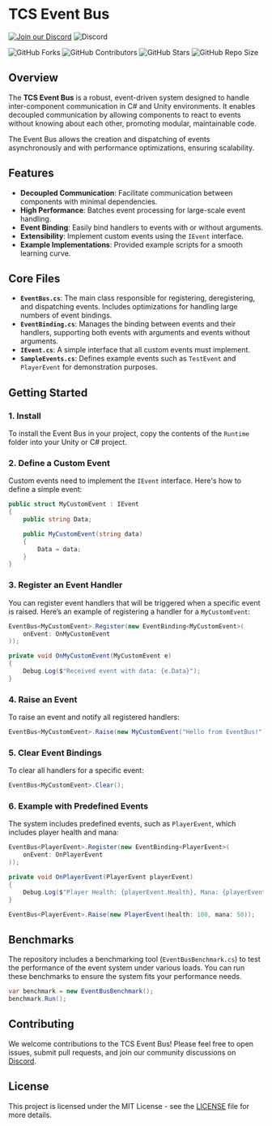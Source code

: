 
# TCS Event Bus

[![Join our Discord](https://img.shields.io/badge/Discord-Join%20Us-7289DA?logo=discord&logoColor=white)](https://discord.gg/knwtcq3N2a)
![Discord](https://img.shields.io/discord/1047781241010794506)

![GitHub Forks](https://img.shields.io/github/forks/Ddemon26/TCS-Event-Bus)
![GitHub Contributors](https://img.shields.io/github/contributors/Ddemon26/TCS-Event-Bus)
![GitHub Stars](https://img.shields.io/github/stars/Ddemon26/TCS-Event-Bus)
![GitHub Repo Size](https://img.shields.io/github/repo-size/Ddemon26/TCS-Event-Bus)

## Overview

The **TCS Event Bus** is a robust, event-driven system designed to handle inter-component communication in C# and Unity environments. It enables decoupled communication by allowing components to react to events without knowing about each other, promoting modular, maintainable code.

The Event Bus allows the creation and dispatching of events asynchronously and with performance optimizations, ensuring scalability.

## Features

- **Decoupled Communication**: Facilitate communication between components with minimal dependencies.
- **High Performance**: Batches event processing for large-scale event handling.
- **Event Binding**: Easily bind handlers to events with or without arguments.
- **Extensibility**: Implement custom events using the `IEvent` interface.
- **Example Implementations**: Provided example scripts for a smooth learning curve.

## Core Files

- **`EventBus.cs`**: The main class responsible for registering, deregistering, and dispatching events. Includes optimizations for handling large numbers of event bindings.
- **`EventBinding.cs`**: Manages the binding between events and their handlers, supporting both events with arguments and events without arguments.
- **`IEvent.cs`**: A simple interface that all custom events must implement.
- **`SampleEvents.cs`**: Defines example events such as `TestEvent` and `PlayerEvent` for demonstration purposes.

## Getting Started

### 1. Install

To install the Event Bus in your project, copy the contents of the `Runtime` folder into your Unity or C# project.

### 2. Define a Custom Event

Custom events need to implement the `IEvent` interface. Here's how to define a simple event:

```csharp
public struct MyCustomEvent : IEvent
{
    public string Data;

    public MyCustomEvent(string data)
    {
        Data = data;
    }
}
```

### 3. Register an Event Handler

You can register event handlers that will be triggered when a specific event is raised. Here’s an example of registering a handler for a `MyCustomEvent`:

```csharp
EventBus<MyCustomEvent>.Register(new EventBinding<MyCustomEvent>(
    onEvent: OnMyCustomEvent
));

private void OnMyCustomEvent(MyCustomEvent e)
{
    Debug.Log($"Received event with data: {e.Data}");
}
```

### 4. Raise an Event

To raise an event and notify all registered handlers:

```csharp
EventBus<MyCustomEvent>.Raise(new MyCustomEvent("Hello from EventBus!"));
```

### 5. Clear Event Bindings

To clear all handlers for a specific event:

```csharp
EventBus<MyCustomEvent>.Clear();
```

### 6. Example with Predefined Events

The system includes predefined events, such as `PlayerEvent`, which includes player health and mana:

```csharp
EventBus<PlayerEvent>.Register(new EventBinding<PlayerEvent>(
    onEvent: OnPlayerEvent
));

private void OnPlayerEvent(PlayerEvent playerEvent)
{
    Debug.Log($"Player Health: {playerEvent.Health}, Mana: {playerEvent.Mana}");
}

EventBus<PlayerEvent>.Raise(new PlayerEvent(health: 100, mana: 50));
```

## Benchmarks

The repository includes a benchmarking tool (`EventBusBenchmark.cs`) to test the performance of the event system under various loads. You can run these benchmarks to ensure the system fits your performance needs.

```csharp
var benchmark = new EventBusBenchmark();
benchmark.Run();
```

## Contributing

We welcome contributions to the TCS Event Bus! Please feel free to open issues, submit pull requests, and join our community discussions on [Discord](https://discord.gg/knwtcq3N2a).

## License

This project is licensed under the MIT License - see the [LICENSE](LICENSE) file for more details.
